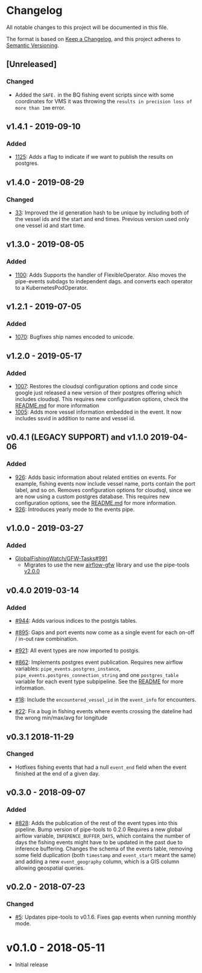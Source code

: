 # Changelog

All notable changes to this project will be documented in this file.

The format is based on [Keep a
Changelog](https://keepachangelog.com/en/1.0.0/), and this project adheres to
[Semantic Versioning](https://semver.org/spec/v2.0.0.html).

## [Unreleased]

### Changed

- Added the `SAFE.` in the BQ fishing event scripts since with some coordinates for VMS it was throwing the `results in precision loss of more than 1mm` error. 

## v1.4.1 - 2019-09-10

### Added

* [1125](https://github.com/GlobalFishingWatch/pipe-events/pull/1125): Adds
    a flag to indicate if we want to publish the results on postgres.

## v1.4.0 - 2019-08-29

### Changed

* [33](https://github.com/GlobalFishingWatch/pipe-events/pull/33): Improved
  the id generation hash to be unique by including both of the vessel ids and 
  the start and end times. Previous version used only one vessel id and start time.


## v1.3.0 - 2019-08-05

### Added

* [1100](https://github.com/GlobalFishingWatch/GFW-Tasks/issues/1100): Adds
  Supports the handler of FlexibleOperator. Also moves the pipe-events subdags to
  independent dags. and converts each operator to a KubernetesPodOperator.


## v1.2.1 - 2019-07-05

### Added

* [1070](https://github.com/GlobalFishingWatch/GFW-Tasks/issues/1070): Bugfixes
  ship names encoded to unicode.

## v1.2.0 - 2019-05-17

### Added

* [1007](https://github.com/GlobalFishingWatch/GFW-Tasks/issues/1007): Restores
  the cloudsql configuration options and code since google just released a new
  version of their postgres offering which includes cloudsql. This requires new
  configuration options, check the [README.md](README.md) for more information
* [1005](https://github.com/GlobalFishingWatch/GFW-Tasks/issues/1005): Adds
  more vessel information embedded in the event. It now includes ssvid in
  addition to name and vessel id.

## v0.4.1 (LEGACY SUPPORT) and v1.1.0 2019-04-06

### Added
* [926](https://github.com/GlobalFishingWatch/GFW-Tasks/issues/926): Adds basic
  information about related entities on events. For example, fishing events now
  include vessel name, ports contain the port label, and so on. Removes
  configuration options for cloudsql, since we are now using a custom postgres
  database. This requires new configuration options, see the
  [README.md](README.md) for more information.
* [926](https://github.com/GlobalFishingWatch/GFW-Tasks/issues/926): Introduces
  yearly mode to the events pipe.

## v1.0.0 - 2019-03-27

### Added

* [GlobalFishingWatch/GFW-Tasks#991](https://github.com/GlobalFishingWatch/GFW-Tasks/issues/991)
  * Migrates to use the new [airflow-gfw](https://github.com/GlobalFishingWatch/airflow-gfw) library and use the pipe-tools [v2.0.0](https://github.com/GlobalFishingWatch/pipe-tools/releases/tag/v2.0.0)

## v0.4.0 2019-03-14

### Added

* [#944](https://github.com/GlobalFishingWatch/GFW-Tasks/issues/944): Adds
  various indices to the postgis tables.

* [#895](https://github.com/GlobalFishingWatch/GFW-Tasks/issues/895): Gaps and
  port events now come as a single event for each on-off / in-out raw
  combination.

* [#921](https://github.com/GlobalFishingWatch/GFW-Tasks/issues/921): All event
  types are now imported to postgis.

* [#862](https://github.com/GlobalFishingWatch/GFW-Tasks/issues/862):
  Implements postgres event publication. Requires new airflow variables:
  `pipe_events.postgres_instance`, `pipe_events.postgres_connection_string` and
  one `postgres_table` variable for each event type subpipeline. See the
  [README](README.md#Configuration) for more information.

* [#18](https://github.com/GlobalFishingWatch/pipe-events/issues/18): Include
  the `encountered_vessel_id` in the `event_info` for encounters. 

* [#22](https://github.com/GlobalFishingWatch/pipe-events/issues/22): Fix a bug in 
  fishing events where events crossing the dateline had the wrong min/max/avg 
  for longitude

## v0.3.1 2018-11-29

### Changed
* Hotfixes fishing events that had a null `event_end` field when the event
  finished at the end of a given day.

## v0.3.0 - 2018-09-07

### Added
* [#828](https://github.com/GlobalFishingWatch/GFW-Tasks/issues/828): Adds the
  publication of the rest of the event types into this pipeline.  Bump version
  of pipe-tools to 0.2.0 Requires a new global airflow variable,
  `INFERENCE_BUFFER_DAYS`, which contains the number of days the fishing events
  might have to be updated in the past due to inference buffering.  Changes the
  schema of the events table, removing some field duplication (both `timestamp`
  and `event_start` meant the same) and adding a new `event_geography` column,
  which is a GIS column allowing geospatial queries.

## v0.2.0 - 2018-07-23
### Changed
* [#5](https://github.com/GlobalFishingWatch/pipe-events/issues/5): Updates
  pipe-tools to v0.1.6. Fixes gap events when running monthly mode.

# v0.1.0 - 2018-05-11

* Initial release

